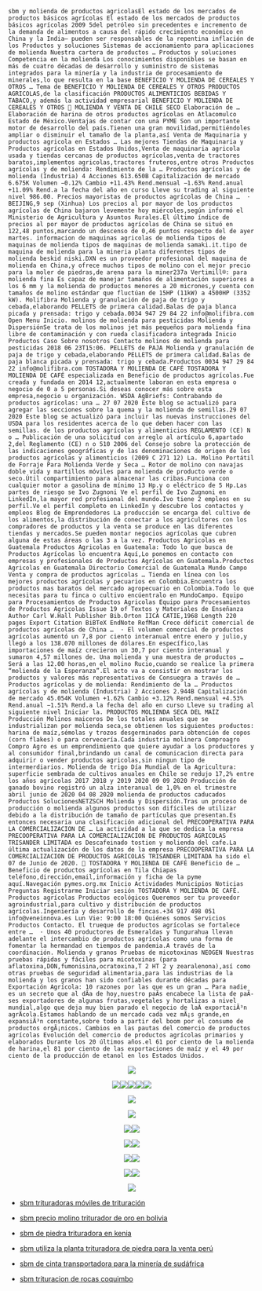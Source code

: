 
```
sbm y molienda de productos agricolasEl estado de los mercados de productos básicos agrícolas El estado de los mercados de productos básicos agrícolas 2009 5del petróleo sin precedentes e incremento de la demanda de alimentos a causa del rápido crecimiento económico en China y la India— pueden ser responsables de la repentina inflación de los Productos y soluciones Sistemas de accionamiento para aplicaciones de molienda Nuestra cartera de productos … Productos y soluciones Competencia en la molienda Los conocimientos disponibles se basan en más de cuatro décadas de desarrollo y suministro de sistemas integrados para la minería y la industria de procesamiento de minerales,lo que resulta en la base BENEFICIO Y MOLIENDA DE CEREALES Y OTROS … Tema de BENEFICIO Y MOLIENDA DE CEREALES Y OTROS PRODUCTOS AGRICOLAS,de la clasificación PRODUCTOS ALIMENTICIOS BEBIDAS Y TABACO,y además la actividad empresarial BENEFICIO Y MOLIENDA DE CEREALES Y OTROS 🧿 MOLIENDA Y VENTA DE CHILE SECO Elaboración de … Elaboración de harina de otros productos agrícolas en Atlacomulco Estado de México.Ventajas de contar con una PYME Son un importante motor de desarrollo del país.Tienen una gran movilidad,permitiéndoles ampliar o disminuir el tamaño de la planta,así Venta de Maquinaria y productos agricola en Estados … Las mejores Tiendas de Maquinaria y Productos agrícolas en Estados Unidos,Venta de maquinaria agricola usada y tiendas cercanas de productos agrícolas,venta de tractores baratos,implementos agricolas,tractores fruteros,entre otros Productos agrícolas y de molienda: Rendimiento de la … Productos agrícolas y de molienda (Industria) 4 Acciones 613.650B Capitalización de mercado 6.675K Volumen −0.12% Cambio +11.43% Rend.mensual −1.63% Rend.anual +11.09% Rend.a la fecha del año en curso Lleve su trading al siguiente nivel 986.00. Precios mayoristas de productos agrícolas de China …  · BEIJING,9 sep (Xinhua) Los precios al por mayor de los productos agrícolas de China bajaron levemente hoy miércoles,según informó el Ministerio de Agricultura y Asuntos Rurales.El último índice de precios al por mayor de productos agrícolas de China se situó en 122,48 puntos,marcando un descenso de 0,46 puntos respecto del de ayer martes. informacion de maquinas agricolas de molienda tipos de maquinas de molienda tipos de maquinas de molienda samaki.it.tipo de maquina de molienda para la mineria planta diferentes tipos de molienda beskid niski.DXN es un proveedor profesional del maquina de molienda en China,y ofrece muchos tipos de molino con el mejor precio para la moler de piedras,de arena para la miner237a Vertimill®: para molienda fina Es capaz de manejar tamaños de alimentación superiores a los 6 mm y la molienda de productos menores a 20 micrones,y cuenta con tamaños de molino estándar que fluctúan de 15HP (11kW) a 4500HP (3352 kW). Molifibra Molienda y granulación de paja de trigo y cebada,elaborando PELLETS de primera calidad.Balas de paja blanca picada y prensada: trigo y cebada.0034 947 29 84 22 info@molifibra.com Open Menu Inicio. molinos de molienda para pesticidas Molienda y DispersiónSe trata de los molinos jet más pequeños para molienda fina libre de contaminación y con rueda clasificadora integrada Inicio Productos Caso Sobre nosotros Contacto molinos de molienda para pesticidas 2018 06 23T15:06. PELLETS de PAJA Molienda y granulación de paja de trigo y cebada,elaborando PELLETS de primera calidad.Balas de paja blanca picada y prensada: trigo y cebada.Productos 0034 947 29 84 22 info@molifibra.com TOSTADORA Y MOLIENDA DE CAFÉ TOSTADORA Y MOLIENDA DE CAFÉ especializada en Beneficio de productos agrícolas.Fue creada y fundada en 2014 12,actualmente laboran en esta empresa o negocio de 0 a 5 personas.Si deseas conocer más sobre esta empresa,negocio u organización. WSDA AgBriefs: Contrabando de productos agrícolas: una … 27 07 2020 Este blog se actualizó para agregar las secciones sobre la quema y la molienda de semillas.29 07 2020 Este blog se actualizó para incluir las nuevas instrucciones del USDA para los residentes acerca de lo que deben hacer con las semillas. de los productos agrícolas y alimenticios REGLAMENTO (CE) N o … Publicación de una solicitud con arreglo al artículo 6,apartado 2,del Reglamento (CE) n o 510 2006 del Consejo sobre la protección de las indicaciones geográficas y de las denominaciones de origen de los productos agrícolas y alimenticios (2009 C 271 12) La. Molino Portátil de Forraje Para Molienda Verde y Seca … Rotor de molino con navajas doble vida y martillos móviles para molienda de producto verde o seco.Útil compartimiento para almacenar las cribas.Funciona con cualquier motor a gasolina de mínimo 13 Hp.y o eléctrico de 5 Hp.Las partes de riesgo se Ivo Zugnoni Ve el perfil de Ivo Zugnoni en LinkedIn,la mayor red profesional del mundo.Ivo tiene 2 empleos en su perfil.Ve el perfil completo en LinkedIn y descubre los contactos y empleos Blog de Emprendedores La producción se encarga del cultivo de los alimentos,la distribución de conectar a los agricultores con los compradores de productos y la venta se produce en las diferentes tiendas y mercados.Se pueden montar negocios agrícolas que cubren alguna de estas áreas o las 3 a la vez. Productos Agricolas en Guatemala Productos Agricolas en Guatemala: Todo lo que busca de Productos Agrícolas lo encuentra Aquí,Lo ponemos en contacto con empresas y profesionales de Productos Agrícolas en Guatemala.Productos Agricolas en Guatemala Directorio Comercial de Guatemala Mundo Campo Venta y compra de productos agrícolas … Tienda en línea con los mejores productos agrícolas y pecuarios en Colombia.Encuentra los productos mas baratos del mercado agropecuario en Colombia.Todo lo que necesitas para tu finca o cultivo encúentralo en MundoCampo. Equipo para Procesamientos de Productos Agricolas Equipo para Procesamientos de Productos Agricolas Issue 19 of Textos y Materiales de Enseñanza Author Carl W.Hall Publisher Bib.Orton IICA CATIE,1968 Length 220 pages Export Citation BiBTeX EndNote RefMan Crece déficit comercial de productos agrícolas de China …  · El volumen comercial de productos agrícolas aumentó un 7,8 por ciento interanual entre enero y julio,y llegó a los 138.070 millones de dólares.En específico,las importaciones de maíz crecieron un 30,7 por ciento interanual y sumaron 4,57 millones de. Una molienda y una muestra de productos … Será a las 12.00 horas,en el molino Rucio,cuando se realice la primera “molienda de la Esperanza”.El acto va a consistir en mostrar los productos y valores más representativos de Consuegra a través de … Productos agrícolas y de molienda: Rendimiento de la … Productos agrícolas y de molienda (Industria) 2 Acciones 2.944B Capitalización de mercado 45.054K Volumen +1.62% Cambio +3.12% Rend.mensual +4.53% Rend.anual −1.51% Rend.a la fecha del año en curso Lleve su trading al siguiente nivel Iniciar la. PRODUCTOS MOLIENDA SECA DEL MAÍZ Producción Molinos maiceros De los totales anuales que se industrializan por molienda seca,se obtienen los siguientes productos: harina de maíz,sémolas y trozos desgerminados para obtención de copos (corn flakes) o para cervecería.Cada industria molinera Comproagro Compro Agro es un emprendimiento que quiere ayudar a los productores y al consumidor final,brindando un canal de comunicacion directa para adquirir o vender productos agricolas,sin ningun tipo de intermerdiarios. Molienda de trigo Día Mundial de la Agricultura: superficie sembrada de cultivos anuales en Chile se redujo 17,2% entre los años agrícolas 2017 2018 y 2019 2020 09 09 2020 Producción de ganado bovino registró un alza interanual de 1,0% en el trimestre abril junio de 2020 04 08 2020 molienda de productos caducados Productos SolucionesNETZSCH Molienda y Dispersión.Tras un proceso de producción o molienda algunos productos son difíciles de utilizar debido a la distribución de tamaño de partículas que presentan.Es entonces necesaria una clasificación adicional del PRECOOPERATIVA PARA LA COMERCIALIZACION DE … La actividad a la que se dedica la empresa PRECOOPERATIVA PARA LA COMERCIALIZACION DE PRODUCTOS AGRICOLAS TRISANDER LIMITADA es Descafeinado tostion y molienda del cafe.La última actualización de los datos de la empresa PRECOOPERATIVA PARA LA COMERCIALIZACION DE PRODUCTOS AGRICOLAS TRISANDER LIMITADA ha sido el 07 de Junio de 2020. 🧿 TOSTADORA Y MOLIENDA DE CAFÉ Beneficio de … Beneficio de productos agrícolas en Tila Chiapas teléfono,dirección,email,información y ficha de la pyme aquí.Navegación pymes.org.mx Inicio Actividades Municipios Noticias Preguntas Registrarme Iniciar sesión TOSTADORA Y MOLIENDA DE CAFÉ. Productos agrícolas Productos ecológicos Queremos ser tu proveedor agroindustrial,para cultivo y distribución de productos agrícolas.Ingeniería y desarrollo de fincas.+34 917 498 051 info@veneinnova.es Lun Vie: 9:00 18:00 Quiénes somos Servicios Productos Contacto. El trueque de productos agrícolas se fortalece entre …  · Unos 40 productores de Esmeraldas y Tungurahua llevan adelante el intercambio de productos agrícolas como una forma de fomentar la hermandad en tiempos de pandemia.A través de la coordinación. Molienda y granos Pruebas de micotoxinas NEOGEN Nuestras pruebas rápidas y fáciles para micotoxinas (para aflatoxina,DON,fumonisina,ocratoxina,T 2 HT 2 y zearalenona),así como otras pruebas de seguridad alimentaria,para las industrias de la molienda y los granos han sido confiables durante décadas para Exportación Agrícola: 10 razones por las que es un gran … Para nadie es un secreto que al dÃ­a de hoy,nuestro paÃ­s encabece la lista de paÃ­ses exportadores de algunas frutas,vegetales y hortalizas a nivel mundial,algo que deja muy bien parado el negocio de laÂ exportaciÃ³n agrÃ­cola.Estamos hablando de un mercado cada vez mÃ¡s grande,en expansiÃ³n constante,sobre todo a partir del boom por el consumo de productos orgÃ¡nicos. Cambios en las pautas del comercio de productos agrícolas Evolución del comercio de productos agrícolas primarios y elaborados Durante los 20 últimos años.el 61 por ciento de la molienda de harina,el 81 por ciento de las exportaciones de maíz y el 49 por ciento de la producción de etanol en los Estados Unidos. 
```

<div align="center">

<a href="https://es-crusher.shibang-china.com/github&k=sbm+y+molienda+de+productos+agricolas"><img src="https://static.shibang-china.com/es/crusher/logo.jpg"></a>

<a href="https://es-crusher.shibang-china.com/github&k=sbm+y+molienda+de+productos+agricolas"><img src="https://static.shibang-china.com/es/crusher/index.jpg"></a><a href="https://es-crusher.shibang-china.com/material.htmlgithub&k=sbm+y+molienda+de+productos+agricolas"><img src="https://static.shibang-china.com/es/crusher/material.jpg"></a><a href="https://es-crusher.shibang-china.com/application.htmlgithub&k=sbm+y+molienda+de+productos+agricolas"><img src="https://static.shibang-china.com/es/crusher/application.jpg"></a><a href="https://es-crusher.shibang-china.com/aboutus.htmlgithub&k=sbm+y+molienda+de+productos+agricolas"><img src="https://static.shibang-china.com/es/crusher/aboutus.jpg"></a><a href="https://es-crusher.shibang-china.com/contact.htmlgithub&k=sbm+y+molienda+de+productos+agricolas"><img src="https://static.shibang-china.com/es/crusher/contact.jpg"></a>

<a href="https://es-crusher.shibang-china.com/github&k=sbm+y+molienda+de+productos+agricolas"><img src="https://static.shibang-china.com/es/crusher/banner.jpg"></a>

<a href="https://swt.shibang-china.com/github&k=sbm+y+molienda+de+productos+agricolas"><img src="https://static.shibang-china.com/es/crusher/text.jpg"></a>

<a href="https://swt.shibang-china.com/github&k=sbm+y+molienda+de+productos+agricolas"><img src="https://static.shibang-china.com/es/crusher/chat.jpg"></a><a href="https://es-crusher.shibang-china.com/contact.htmlgithub&k=sbm+y+molienda+de+productos+agricolas"><img src="https://static.shibang-china.com/es/crusher/message.jpg"></a>

<a href="https://es-crusher.shibang-china.com/products/pe.htmlgithub&k=sbm+y+molienda+de+productos+agricolas"><img src="https://static.shibang-china.com/es/crusher/pe.jpg"></a><a href="https://es-crusher.shibang-china.com/products/pf.htmlgithub&k=sbm+y+molienda+de+productos+agricolas"><img src="https://static.shibang-china.com/es/crusher/pf.jpg"></a>

<a href="https://es-crusher.shibang-china.com/products/hpt.htmlgithub&k=sbm+y+molienda+de+productos+agricolas"><img src="https://static.shibang-china.com/es/crusher/hpt.jpg"></a><a href="https://es-crusher.shibang-china.com/products/vsi.htmlgithub&k=sbm+y+molienda+de+productos+agricolas"><img src="https://static.shibang-china.com/es/crusher/vsi.jpg"></a>

<a href="https://es-crusher.shibang-china.com/products/klv.htmlgithub&k=sbm+y+molienda+de+productos+agricolas"><img src="https://static.shibang-china.com/es/crusher/klv.jpg"></a><a href="https://es-crusher.shibang-china.com/products/portable.htmlgithub&k=sbm+y+molienda+de+productos+agricolas"><img src="https://static.shibang-china.com/es/crusher/portable.jpg"></a>

<a href="https://swt.shibang-china.com/github&k=sbm+y+molienda+de+productos+agricolas"><img src="https://static.shibang-china.com/es/crusher/case.jpg"></a>

</div>


* [sbm trituradoras móviles de trituración](sbm%20trituradoras%20m%C3%B3viles%20de%20trituraci%C3%B3n.md)

* [sbm precio molino triturador de oro en bolivia](sbm%20precio%20molino%20triturador%20de%20oro%20en%20bolivia.md)

* [sbm de piedra trituradora en kenia](sbm%20de%20piedra%20trituradora%20en%20kenia.md)

* [sbm utiliza la planta trituradora de piedra para la venta perú](sbm%20utiliza%20la%20planta%20trituradora%20de%20piedra%20para%20la%20venta%20per%C3%BA.md)

* [sbm de cinta transportadora para la minería de sudáfrica](sbm%20de%20cinta%20transportadora%20para%20la%20miner%C3%ADa%20de%20sud%C3%A1frica.md)

* [sbm trituracion de rocas coquimbo](sbm%20trituracion%20de%20rocas%20coquimbo.md)